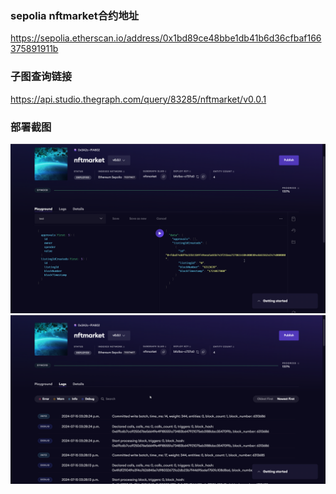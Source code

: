 ### sepolia nftmarket合约地址

https://sepolia.etherscan.io/address/0x1bd89ce48bbe1db41b6d36cfbaf166375891911b


### 子图查询链接
https://api.studio.thegraph.com/query/83285/nftmarket/v0.0.1

### 部署截图
![](./2.jpg)
![](./1.jpg)